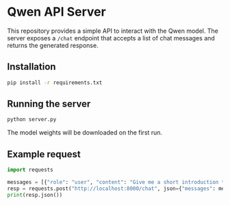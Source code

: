 # Qwen API Server

This repository provides a simple API to interact with the Qwen model. The server exposes a `/chat` endpoint that accepts a list of chat messages and returns the generated response.

## Installation

```bash
pip install -r requirements.txt
```

## Running the server

```bash
python server.py
```

The model weights will be downloaded on the first run.

## Example request

```python
import requests

messages = [{"role": "user", "content": "Give me a short introduction to large language model."}]
resp = requests.post("http://localhost:8000/chat", json={"messages": messages})
print(resp.json())
```
